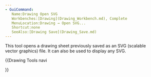 ```yaml
---
- GuiCommand:
   Name:Drawing Open SVG
   Workbenches:[Drawing](Drawing_Workbench.md), Complete
   MenuLocation:Drawing → Open SVG...
   Shortcut:none
   SeeAlso:[Drawing Save](Drawing_Save.md)
---
```


This tool opens a drawing sheet previously saved as an SVG (scalable vector graphics) file. It can also be used to display any SVG.








{{Drawing Tools navi

}} 
